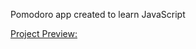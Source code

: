 Pomodoro app created to learn JavaScript

[Project Preview:](https://promodoro-app-nine.vercel.app/)
